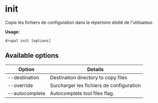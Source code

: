 # init
Copie les fichiers de configuration dans le répertoire dédié de l'utilisateur.

**Usage:**
```
drupal init [options]
```

## Available options
Option | Details
-------|-------------
--destination | Destination directory to copy files
--override | Surcharger les fichiers de configuration
--autocomplete | Autocomplete tool files flag.
